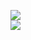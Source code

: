 [![](https://img.shields.io/badge/Made%20With-Github%20Spray-lightgrey.svg?style=for-the-badge&logo=github)](https://github.com/Annihil/github-spray#85)  
[![](https://i.imgur.com/2DrTn0Z.gif)](https://github.com/Annihil/github-spray)